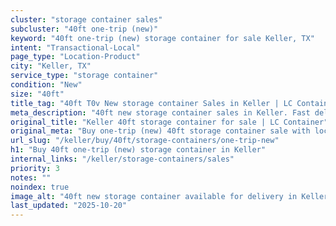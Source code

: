```yaml
---
cluster: "storage container sales"
subcluster: "40ft one-trip (new)"
keyword: "40ft one-trip (new) storage container for sale Keller, TX"
intent: "Transactional-Local"
page_type: "Location-Product"
city: "Keller, TX"
service_type: "storage container"
condition: "New"
size: "40ft"
title_tag: "40ft T0v New storage container Sales in Keller | LC Container"
meta_description: "40ft new storage container sales in Keller. Fast delivery, competitive pricing. Serving storage containers area. Quote ID: SRV. Call (214) 524-4168 for your free quote today."
original_title: "Keller 40ft storage container for sale | LC Container"
original_meta: "Buy one-trip (new) 40ft storage container sale with local delivery in Keller, TX. LC Container — local Since 2003. Request a fast quote today."
url_slug: "/keller/buy/40ft/storage-containers/one-trip-new"
h1: "Buy 40ft one-trip (new) storage container in Keller"
internal_links: "/keller/storage-containers/sales"
priority: 3
notes: ""
noindex: true
image_alt: "40ft new storage container available for delivery in Keller"
last_updated: "2025-10-20"
---
```


<!-- TODO: Add unique city/inventory copy, images, and internal links here. -->
